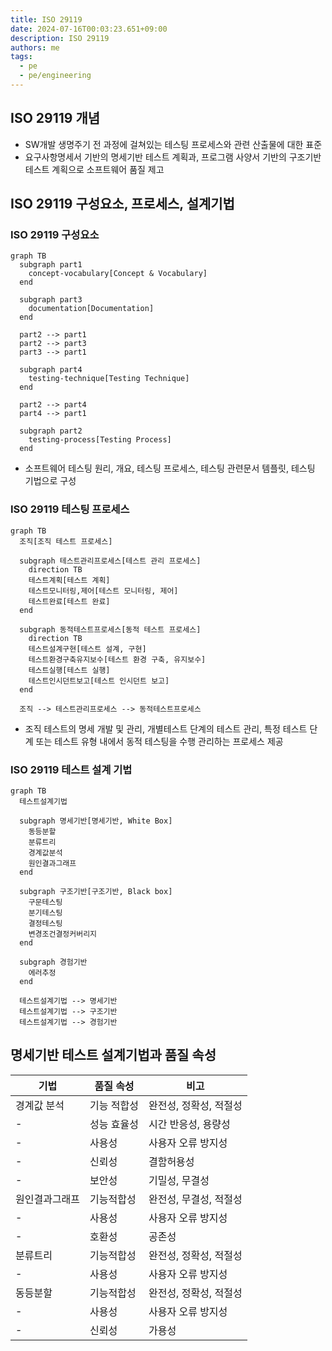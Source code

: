 ```yaml
---
title: ISO 29119
date: 2024-07-16T00:03:23.651+09:00
description: ISO 29119
authors: me
tags: 
  - pe
  - pe/engineering 
---
```


## ISO 29119 개념

- SW개발 생명주기 전 과정에 걸쳐있는 테스팅 프로세스와 관련 산출물에 대한 표준
- 요구사항명세서 기반의 명세기반 테스트 계획과, 프로그램 사양서 기반의 구조기반 테스트 계획으로 소프트웨어 품질 제고

## ISO 29119 구성요소, 프로세스, 설계기법

### ISO 29119 구성요소

```mermaid
graph TB
  subgraph part1
    concept-vocabulary[Concept & Vocabulary]
  end

  subgraph part3
    documentation[Documentation]
  end

  part2 --> part1
  part2 --> part3
  part3 --> part1

  subgraph part4
    testing-technique[Testing Technique]
  end

  part2 --> part4
  part4 --> part1

  subgraph part2
    testing-process[Testing Process]
  end
```

- 소프트웨어 테스팅 원리, 개요, 테스팅 프로세스, 테스팅 관련문서 템플릿, 테스팅 기법으로 구성

### ISO 29119 테스팅 프로세스

```mermaid
graph TB
  조직[조직 테스트 프로세스]

  subgraph 테스트관리프로세스[테스트 관리 프로세스]
    direction TB
    테스트계획[테스트 계획]
    테스트모니터링,제어[테스트 모니터링, 제어]
    테스트완료[테스트 완료]
  end

  subgraph 동적테스트프로세스[동적 테스트 프로세스]
    direction TB
    테스트설계구현[테스트 설계, 구현]
    테스트환경구축유지보수[테스트 환경 구축, 유지보수]
    테스트실행[테스트 실행]
    테스트인시던트보고[테스트 인시던트 보고]
  end

  조직 --> 테스트관리프로세스 --> 동적테스트프로세스
```

- 조직 테스트의 명세 개발 및 관리, 개별테스트 단계의 테스트 관리, 특정 테스트 단계 또는 테스트 유형 내에서 동적 테스팅을 수행 관리하는 프로세스 제공

### ISO 29119 테스트 설계 기법

```mermaid
graph TB
  테스트설계기법

  subgraph 명세기반[명세기반, White Box]
    동등분할
    분류트리
    경계값분석
    원인결과그래프
  end

  subgraph 구조기반[구조기반, Black box]
    구문테스팅
    분기테스팅
    결정테스팅
    변경조건결정커버리지
  end

  subgraph 경험기반
    에러추정
  end

  테스트설계기법 --> 명세기반
  테스트설계기법 --> 구조기반
  테스트설계기법 --> 경험기반
```

## 명세기반 테스트 설계기법과 품질 속성

| 기법 | 품질 속성 | 비고 |
| --- | --- | --- |
| 경계값 분석 | 기능 적합성 | 완전성, 정확성, 적절성 |
| - | 성능 효율성 | 시간 반응성, 용량성 |
| - | 사용성 | 사용자 오류 방지성 |
| - | 신뢰성 | 결함허용성 |
| - | 보안성 | 기밀성, 무결성 |
| 원인결과그래프 | 기능적합성 | 완전성, 무결성, 적절성 |
| - | 사용성 | 사용자 오류 방지성 |
| - | 호환성 | 공존성 |
| 분류트리 | 기능적합성 | 완전성, 정확성, 적절성 |
| - | 사용성 | 사용자 오류 방지성 |
| 동등분할 | 기능적합성 | 완전성, 정확성, 적절성 |
| - | 사용성 | 사용자 오류 방지성 |
| - | 신뢰성 | 가용성 |
